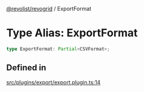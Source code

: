[@revolist/revogrid](README.md) / ExportFormat

# Type Alias: ExportFormat

```ts
type ExportFormat: Partial<CSVFormat>;
```

## Defined in

[src/plugins/export/export.plugin.ts:14](https://github.com/revolist/revogrid/blob/7d79cd09d43b75b81712fd40eaf892d3b6da4928/src/plugins/export/export.plugin.ts#L14)
